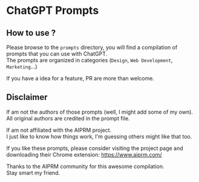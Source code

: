 # ChatGPT Prompts

## How to use ?

Please browse to the `prompts` directory, you will find a compilation of prompts that you can use with ChatGPT.  
The prompts are organized in categories (`Design`, `Web Development`, `Marketing`...)


If you have a idea for a feature, PR are more than welcome.

## Disclaimer

If am not the authors of those prompts (well, I might add some of my own).  
All original authors are credited in the prompt file.

If am not affiliated with the AIPRM project.  
I just like to know how things work, I'm guessing others might like that too.  

If you like these prompts, please consider visiting the project page and downloading their Chrome extension:
https://www.aiprm.com/

Thanks to the AIPRM community for this awesome compilation.  
Stay smart my friend.
